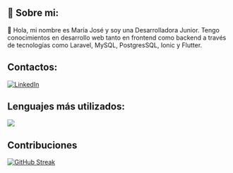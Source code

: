 ## 👋 Sobre mi: 
👋 Hola, mi nombre es María José y soy una Desarrolladora Junior.
Tengo conocimientos en desarrollo web tanto en frontend como backend a través de tecnologías como Laravel, MySQL, PostgresSQL, Ionic y Flutter.

## Contactos:

[![LinkedIn](https://img.shields.io/badge/LinkedIn-%230077B5.svg?logo=linkedin&logoColor=white)](https://www.linkedin.com/in/mar%C3%ADa-jos%C3%A9-chal%C3%A1/) 


## Lenguajes más utilizados:

![](https://github-readme-stats.vercel.app/api/top-langs/?username=Maria-Jose-11&theme=blue-green&hide_border=false&include_all_commits=false&count_private=false&layout=compact)

## Contribuciones

[![GitHub Streak](https://github-readme-streak-stats.herokuapp.com?user=Maria-Jose-11&theme=dracula)](https://git.io/streak-stats)<br/>


<!---
Maria-Jose-11/Maria-Jose-11 is a ✨ special ✨ repository because its `README.md` (this file) appears on your GitHub profile.
You can click the Preview link to take a look at your changes.
--->
